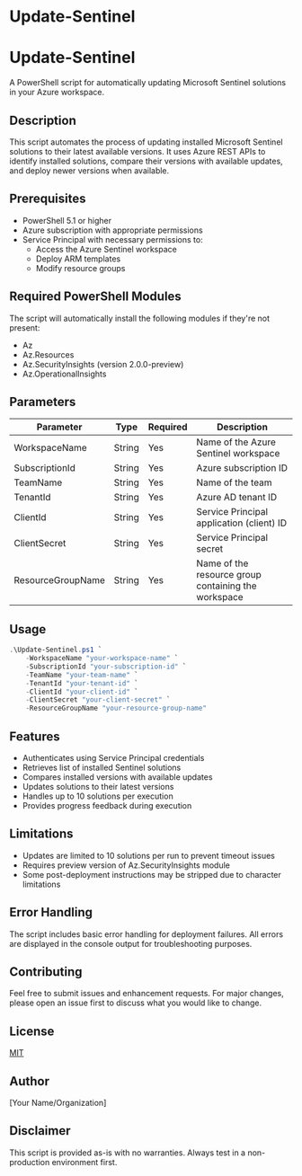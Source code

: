 # Update-Sentinel

# Update-Sentinel

A PowerShell script for automatically updating Microsoft Sentinel solutions in your Azure workspace.

## Description

This script automates the process of updating installed Microsoft Sentinel solutions to their latest available versions. It uses Azure REST APIs to identify installed solutions, compare their versions with available updates, and deploy newer versions when available.

## Prerequisites

- PowerShell 5.1 or higher
- Azure subscription with appropriate permissions
- Service Principal with necessary permissions to:
  - Access the Azure Sentinel workspace
  - Deploy ARM templates
  - Modify resource groups

## Required PowerShell Modules

The script will automatically install the following modules if they're not present:
- Az
- Az.Resources
- Az.SecurityInsights (version 2.0.0-preview)
- Az.OperationalInsights

## Parameters

| Parameter | Type | Required | Description |
|-----------|------|----------|-------------|
| WorkspaceName | String | Yes | Name of the Azure Sentinel workspace |
| SubscriptionId | String | Yes | Azure subscription ID |
| TeamName | String | Yes | Name of the team |
| TenantId | String | Yes | Azure AD tenant ID |
| ClientId | String | Yes | Service Principal application (client) ID |
| ClientSecret | String | Yes | Service Principal secret |
| ResourceGroupName | String | Yes | Name of the resource group containing the workspace |

## Usage

```powershell
.\Update-Sentinel.ps1 `
    -WorkspaceName "your-workspace-name" `
    -SubscriptionId "your-subscription-id" `
    -TeamName "your-team-name" `
    -TenantId "your-tenant-id" `
    -ClientId "your-client-id" `
    -ClientSecret "your-client-secret" `
    -ResourceGroupName "your-resource-group-name"
```

## Features

- Authenticates using Service Principal credentials
- Retrieves list of installed Sentinel solutions
- Compares installed versions with available updates
- Updates solutions to their latest versions
- Handles up to 10 solutions per execution
- Provides progress feedback during execution

## Limitations

- Updates are limited to 10 solutions per run to prevent timeout issues
- Requires preview version of Az.SecurityInsights module
- Some post-deployment instructions may be stripped due to character limitations

## Error Handling

The script includes basic error handling for deployment failures. All errors are displayed in the console output for troubleshooting purposes.

## Contributing

Feel free to submit issues and enhancement requests. For major changes, please open an issue first to discuss what you would like to change.

## License

[MIT](https://choosealicense.com/licenses/mit/)

## Author

[Your Name/Organization]

## Disclaimer

This script is provided as-is with no warranties. Always test in a non-production environment first.

